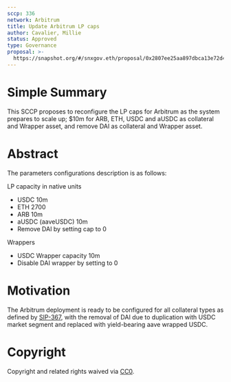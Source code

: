 ```yaml
---
sccp: 336
network: Arbitrum
title: Update Arbitrum LP caps
author: Cavalier, Millie
status: Approved
type: Governance
proposal: >-
  https://snapshot.org/#/snxgov.eth/proposal/0x2807ee25aa897dbca13e72d44e287bddcf54b5b096a8fbb9c655658842d1e077
---
```


# Simple Summary

This SCCP proposes to reconfigure the LP caps for Arbitrum as the system prepares to scale up; $10m for ARB, ETH, USDC and aUSDC as collateral and Wrapper asset, and remove DAI as collateral and Wrapper asset.

# Abstract

The parameters configurations description is as follows:

LP capacity in native units
- USDC 10m
- ETH 2700
- ARB 10m
- aUSDC (aaveUSDC) 10m
- Remove DAI by setting cap to 0

Wrappers
- USDC Wrapper capacity 10m 
- Disable DAI wrapper by setting to 0 

# Motivation

The Arbitrum deployment is ready to be configured for all collateral types as defined by [SIP-367](https://sips.synthetix.io/sips/sip-367), with the removal of DAI due to duplication with USDC market segment and replaced with yield-bearing aave wrapped USDC.

# Copyright

Copyright and related rights waived via [CC0](https://creativecommons.org/publicdomain/zero/1.0/).
